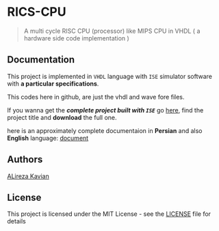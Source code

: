 # RICS-CPU
> A multi cycle RISC CPU (processor) like MIPS CPU in VHDL ( a hardware side code implementation )

## Documentation
This project is implemented in `VHDL` language with `ISE` simulator software with **a particular specifications**.

This codes here in github, are just the vhdl and wave fore files.

If you wanna get the ***complete project built with `ISE`*** go [here](https://alirezakay.github.io/showcase/term4), find the project title and **download** the full one.

here is an approximately complete documentaion in **Persian** and also **English** language: [document](./MyCPU.pdf)

## Authors

[ALireza Kavian](https://alireza-kavian.github.io)

## License

This project is licensed under the MIT License - see the [LICENSE](./LICENSE) file for details

